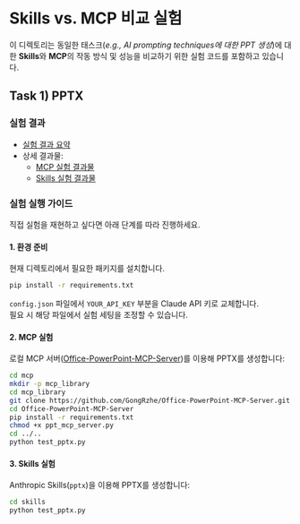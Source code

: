 # Skills vs. MCP 비교 실험

이 디렉토리는 동일한 태스크(*e.g., AI prompting techniques에 대한 PPT 생성*)에 대한 **Skills**와 **MCP**의 작동 방식 및 성능을 비교하기 위한 실험 코드를 포함하고 있습니다.

## Task 1) PPTX

### 실험 결과
* [실험 결과 요약](../README.md#31-task-1-pptx)
* 상세 결과물: 
  * [MCP 실험 결과물](mcp/test_pptx)
  * [Skills 실험 결과물](skills/test_pptx)


### 실험 실행 가이드

직접 실험을 재현하고 싶다면 아래 단계를 따라 진행하세요.

#### 1. 환경 준비
현재 디렉토리에서 필요한 패키지를 설치합니다.

```bash
pip install -r requirements.txt
```
`config.json` 파일에서 `YOUR_API_KEY` 부분을 Claude API 키로 교체합니다. \
필요 시 해당 파일에서 실험 세팅을 조정할 수 있습니다.


#### 2. MCP 실험
로컬 MCP 서버([Office-PowerPoint-MCP-Server](https://github.com/GongRzhe/Office-PowerPoint-MCP-Server))를 이용해 PPTX를 생성합니다:

  ```bash
  cd mcp
  mkdir -p mcp_library
  cd mcp_library
  git clone https://github.com/GongRzhe/Office-PowerPoint-MCP-Server.git
  cd Office-PowerPoint-MCP-Server
  pip install -r requirements.txt
  chmod +x ppt_mcp_server.py
  cd ../..
  python test_pptx.py
  ```

#### 3. Skills 실험
Anthropic Skills(`pptx`)을 이용해 PPTX를 생성합니다:

```bash
cd skills
python test_pptx.py
```
